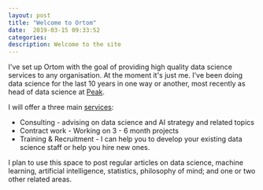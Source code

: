 ```yaml
---
layout: post
title: "Welcome to Ortom"
date:  2019-03-15 09:33:52
categories:
description: Welcome to the site
---
```

I've set up Ortom with the goal of providing high quality data science services to any organisation. At the moment it's just me. I've been doing data science for the last 10 years in one way or another, most recently as head of data science at [Peak](https://www.peak.ai).

I will offer a three main [services](/services):

- Consulting - advising on data science and AI strategy and related topics
- Contract work - Working on 3 - 6 month projects
- Training & Recruitment - I can help you to develop your existing data science staff or help you hire new ones.

I plan to use this space to post regular articles on data science, machine learning, artificial intelligence, statistics, philosophy of  mind; and one or two other related areas.
